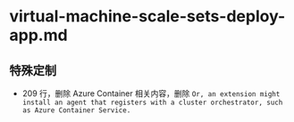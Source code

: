# virtual-machine-scale-sets-deploy-app.md

## 特殊定制

* 209 行，删除 Azure Container 相关内容，删除 `Or, an extension might install an agent that registers with a cluster orchestrator, such as Azure Container Service.`